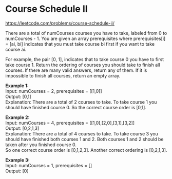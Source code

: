# Course Schedule II
https://leetcode.com/problems/course-schedule-ii/

There are a total of numCourses courses you have to take, labeled from 0 to numCourses - 1. You are given an array prerequisites where prerequisites[i] = [ai, bi] indicates that you must take course bi first if you want to take course ai.

For example, the pair [0, 1], indicates that to take course 0 you have to first take course 1.
Return the ordering of courses you should take to finish all courses. If there are many valid answers, return any of them. If it is impossible to finish all courses, return an empty array.

<b>Example 1:</b>\
Input: numCourses = 2, prerequisites = [[1,0]]\
Output: [0,1]\
Explanation: There are a total of 2 courses to take. To take course 1 you should have finished course 0. So the correct course order is [0,1].

<b>Example 2:</b>\
Input: numCourses = 4, prerequisites = [[1,0],[2,0],[3,1],[3,2]]\
Output: [0,2,1,3]\
Explanation: There are a total of 4 courses to take. To take course 3 you should have finished both courses 1 and 2. Both courses 1 and 2 should be taken after you finished course 0.\
So one correct course order is [0,1,2,3]. Another correct ordering is [0,2,1,3].

<b>Example 3:</b>\
Input: numCourses = 1, prerequisites = []\
Output: [0]
